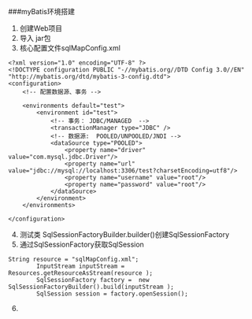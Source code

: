 

###myBatis环境搭建

1. 创建Web项目
2. 导入 jar包
3. 核心配置文件sqlMapConfig.xml


```
<?xml version="1.0" encoding="UTF-8" ?>
<!DOCTYPE configuration PUBLIC "-//mybatis.org//DTD Config 3.0//EN"
"http://mybatis.org/dtd/mybatis-3-config.dtd">
<configuration>
	<!-- 配置数据源、事务 -->
	
	<environments default="test">
		<environment id="test">
			<!-- 事务： JDBC/MANAGED  -->
			<transactionManager type="JDBC" />
			<!-- 数据源:  POOLED/UNPOOLED/JNDI -->
			<dataSource type="POOLED">
				<property name="driver" value="com.mysql.jdbc.Driver"/>
				<property name="url" value="jdbc://mysql://localhost:3306/test?charsetEncoding=utf8"/>
				<property name="username" value="root"/>
				<property name="password" value="root"/>
			</dataSource>
		</environment>
	</environments>
	
</configuration>

```


4. 测试类 SqlSessionFactoryBuilder.builder()创建SqlSessionFactory
5. 通过SqlSessionFactory获取SqlSession

```
String resource = "sqlMapConfig.xml";
		InputStream inputStream = Resources.getResourceAsStream(resource );
		SqlSessionFactory factory =  new  SqlSessionFactoryBuilder().build(inputStream );
		SqlSession session = factory.openSession();

```

6. 